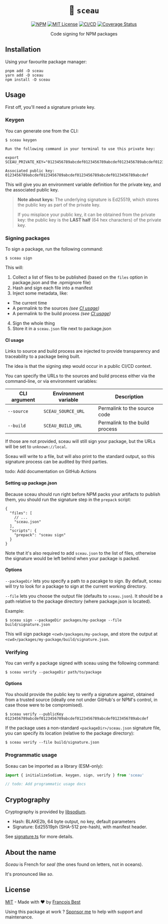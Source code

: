 <h1 align="center">🔏 <code>sceau</code></h1>

<div align="center">

[![NPM](https://img.shields.io/npm/v/sceau?color=red)](https://www.npmjs.com/package/sceau)
[![MIT License](https://img.shields.io/github/license/47ng/sceau.svg?color=blue)](https://github.com/47ng/sceau/blob/next/LICENSE)
[![CI/CD](https://github.com/47ng/sceau/workflows/CI%2FCD/badge.svg?branch=next)](https://github.com/47ng/sceau/actions)
[![Coverage Status](https://coveralls.io/repos/github/47ng/sceau/badge.svg?branch=next)](https://coveralls.io/github/47ng/sceau?branch=next)

</div>

<p align="center">
  Code signing for NPM packages
</p>

## Installation

Using your favourite package manager:

```
pnpm add -D sceau
yarn add -D sceau
npm install -D sceau
```

## Usage

First off, you'll need a signature private key.

### Keygen

You can generate one from the CLI:

```
$ sceau keygen

Run the following command in your terminal to use this private key:

export SCEAU_PRIVATE_KEY="0123456789abcdef0123456789abcdef0123456789abcdef0123456789abcdef0123456789abcdef0123456789abcdef0123456789abcdef0123456789abcdef"

Associated public key:
0123456789abcdef0123456789abcdef0123456789abcdef0123456789abcdef
```

This will give you an environment variable definition for the private key,
and the associated public key.

> **Note about keys:**
> The underlying signature is Ed25519, which stores the public key as part of
> the private key.
>
> If you misplace your public key, it can be obtained from the private key:
> the public key is the **LAST half** (64 hex characters) of the private key.

### Signing packages

To sign a package, run the following command:

```
$ sceau sign
```

This will:

1. Collect a list of files to be published (based on the `files` option in package.json and the .npmignore file)
2. Hash and sign each file into a manifest
3. Inject some metadata, like:

- The current time
- A permalink to the sources _(see [CI usage](#ci-usage))_
- A permalink to the build process _(see [CI usage](#ci-usage))_

4. Sign the whole thing
5. Store it in a `sceau.json` file next to package.json

#### CI usage

Links to source and build process are injected to provide transparency and
traceability to a package being built.

The idea is that the signing step would occur in a public CI/CD context.

You can specify the URLs to the sources and build process either via the command-line,
or via environment variables:

| CLI argument | Environment variable | Description                    |
| ------------ | -------------------- | ------------------------------ |
| `--source`   | `SCEAU_SOURCE_URL`   | Permalink to the source code   |
| `--build`    | `SCEAU_BUILD_URL`    | Permalink to the build process |

If those are not provided, sceau will still sign your package, but the URLs
will be set to `unknown://local`.

Sceau will write to a file, but will also print to the standard output, so this
signature process can be audited by third parties.

todo: Add documentation on GitHub Actions

#### Setting up package.json

Because sceau should run right before NPM packs your artifacts to publish them,
you should run the signature step in the `prepack` script:

```jsonc
{
  "files": [
    // ...
    "sceau.json"
  ],
  "scripts": {
    "prepack": "sceau sign"
  }
}
```

Note that it's also required to add `sceau.json` to the list of files, otherwise
the signature would be left behind when your package is packed.

#### Options

`--packageDir` lets you specify a path to a pacakge to sign.
By default, sceau will try to look for a package to sign at the current working
directory.

`--file` lets you choose the output file (defaults to `sceau.json`). It should
be a path relative to the package directory (where package.json is located).

Example:

```
$ sceau sign --packageDir packages/my-package --file build/signature.json
```

This will sign package `<cwd>/packages/my-package`, and store the output at
`<cwd>/packages/my-package/build/signature.json`.

### Verifying

You can verify a package signed with sceau using the following command:

```
$ sceau verify --packageDir path/to/package
```

#### Options

You should provide the public key to verify a signature against, obtained from
a trusted source (ideally one not under GitHub's or NPM's control, in case those
were to be compromised).

```
$ sceau verify --publicKey 0123456789abcdef0123456789abcdef0123456789abcdef0123456789abcdef
```

If the package uses a non-standard `<packageDir>/sceau.json` signature file,
you can specify its location (relative to the package directory):

```
$ sceau verify --file build/signature.json
```

### Programmatic usage

Sceau can be imported as a library (ESM-only):

```ts
import { initializeSodium, keygen, sign, verify } from 'sceau'

// todo: Add programmatic usage docs
```

## Cryptography

Cryptography is provided by [libsodium](https://github.com/jedisct1/libsodium.js).

- Hash: BLAKE2b, 64 byte output, no key, default parameters
- Signature: Ed25519ph (SHA-512 pre-hash), with manifest header.

See [signature.ts](./src/crypto/signature.ts) for more details.

## About the name

_Sceau_ is French for _seal_ (the ones found on letters, not in oceans).

It's pronounced like _so_.

## License

[MIT](https://github.com/47ng/sceau/blob/master/LICENSE) - Made with ❤️ by [François Best](https://francoisbest.com)

Using this package at work ? [Sponsor me](https://github.com/sponsors/franky47) to help with support and maintenance.
